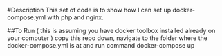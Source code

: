 #Description
This set of code is to show how I can set up docker-compose.yml with php and nginx.

##To Run
( this is assuming you have docker toolbox installed already on your computer ) 
copy this repo down, navigate to the folder where the docker-compose.yml is at and run command docker-compose up 
